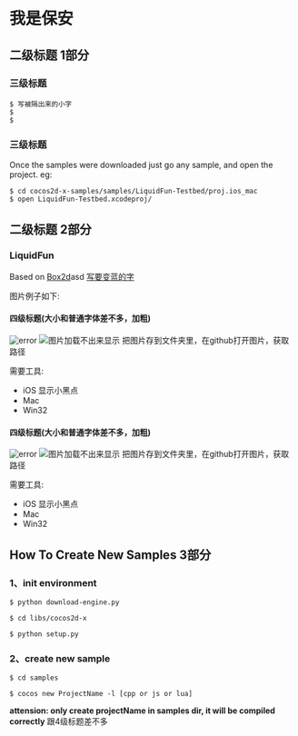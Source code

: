 # 我是保安



## 二级标题  1部分

### 三级标题

``` 换行符
$ 写被隔出来的小字
$ 
$ 
```

### 三级标题

Once the samples were downloaded just go any sample, and open the project. eg:

``` 
$ cd cocos2d-x-samples/samples/LiquidFun-Testbed/proj.ios_mac
$ open LiquidFun-Testbed.xcodeproj/
```

## 二级标题   2部分

### LiquidFun

Based on [Box2d](box2d.org)asd [写要变蓝的字](字超链接)

图片例子如下:

#### 四级标题(大小和普通字体差不多，加粗)

![error](https://WKnvNs4Ypi8/s400/IMG_0012.jpg)  ![图片加载不出来显示](图片地址) 把图片存到文件夹里，在github打开图片，获取路径

需要工具:

- iOS 显示小黑点 
- Mac
- Win32

#### 四级标题(大小和普通字体差不多，加粗)

![error](https://WKnvNs4Ypi8/s400/IMG_0012.jpg)  ![图片加载不出来显示](图片地址) 把图片存到文件夹里，在github打开图片，获取路径

需要工具:

- iOS 显示小黑点 
- Mac
- Win32

## How To Create New Samples  3部分

### 1、init environment

	$ python download-engine.py

	$ cd libs/cocos2d-x

	$ python setup.py

### 2、create new sample

	$ cd samples

	$ cocos new ProjectName -l [cpp or js or lua] 

**attension: only create projectName in samples dir, it will be compiled correctly** 跟4级标题差不多
